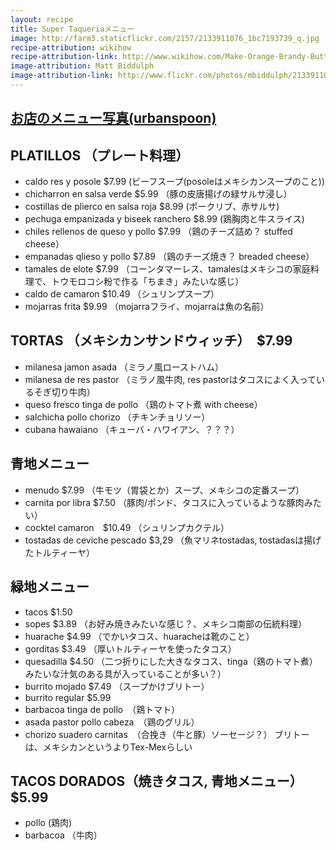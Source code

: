 ```yaml
---
layout: recipe
title: Super Taqueriaメニュー
image: http://farm3.staticflickr.com/2157/2133911076_1bc7193739_q.jpg
recipe-attribution: wikihow
recipe-attribution-link: http://www.wikihow.com/Make-Orange-Brandy-Butter
image-attribution: Matt Biddulph
image-attribution-link: http://www.flickr.com/photos/mbiddulph/2133911076/
---
```


## [お店のメニュー写真(urbanspoon)](http://www.urbanspoon.com/cities/25-research-triangle/restaurants/1539213-super-taqueria/menu?utm_source=Google&utm_medium=Local&utm_campaign=GoogleMenus)

## PLATILLOS （プレート料理）
* caldo res y posole $7.99   (ビーフスープ(posoleはメキシカンスープのこと))
* chicharron en salsa verde $5.99  （豚の皮唐揚げの緑サルサ浸し）
* costillas de plierco en salsa roja $8.99  (ポークリブ、赤サルサ)
* pechuga empanizada y biseek ranchero $8.99  (鶏胸肉と牛スライス)
* chiles rellenos de queso y pollo $7.99  （鶏のチーズ詰め？ stuffed cheese）
* empanadas qlieso y pollo $7.89  （鶏のチーズ焼き？ breaded cheese）
* tamales de elote $7.99   （コーンタマーレス、tamalesはメキシコの家庭料理で、トウモロコシ粉で作る「ちまき」みたいな感じ）
* caldo de camaron $10.49   （シュリンプスープ）
* mojarras frita $9.99  （mojarraフライ、mojarraは魚の名前）

## TORTAS （メキシカンサンドウィッチ）　$7.99
* milanesa jamon asada   （ミラノ風ローストハム）
* milanesa de res pastor  （ミラノ風牛肉, res pastorはタコスによく入っているそぎ切り牛肉）
* queso fresco tinga de pollo  （鶏のトマト煮 with cheese）
* salchicha pollo chorizo  （チキンチョリソー）
* cubana hawaiano   （キューバ・ハワイアン、？？？）

## 青地メニュー
* menudo $7.99  （牛モツ（胃袋とか）スープ、メキシコの定番スープ）
* carnita por libra $7.50  （豚肉/ポンド、タコスに入っているような豚肉みたい）
* cocktel camaron　$10.49  （シュリンプカクテル）
* tostadas de ceviche pescado $3,29  （魚マリネtostadas, tostadasは揚げたトルティーヤ）

## 緑地メニュー
* tacos $1.50
* sopes $3.89  （お好み焼きみたいな感じ？、メキシコ南部の伝統料理）
* huarache $4.99  （でかいタコス、huaracheは靴のこと）
* gorditas $3.49  （厚いトルティーヤを使ったタコス）
* quesadilla $4.50  （二つ折りにした大きなタコス、tinga（鶏のトマト煮）みたいな汁気のある具が入っていることが多い？）
* burrito mojado $7.49  （スープかけブリトー）
* burrito regular $5.99
 * barbacoa tinga de pollo　（鶏トマト）
 * asada pastor pollo cabeza　（鶏のグリル）
 * chorizo suadero carnitas　（合挽き（牛と豚）ソーセージ？）
ブリトーは、メキシカンというよりTex-Mexらしい

## TACOS DORADOS（焼きタコス, 青地メニュー）　$5.99
* pollo (鶏肉)
* barbacoa （牛肉）



